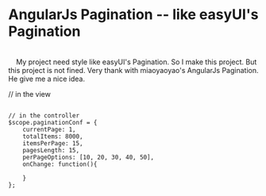 <h1>AngularJs Pagination -- like easyUI's Pagination</h1><br/>
  &nbsp;&nbsp;&nbsp;&nbsp;My project need style like easyUI's Pagination. So I make this project. But this project is not fined. Very thank with miaoyaoyao's AngularJs Pagination. He give me a nice idea.
  
 // in the view
<my-pagination conf="paginationConf"></my-pagination>

<pre><code>
// in the controller
$scope.paginationConf = {
    currentPage: 1,
    totalItems: 8000,
    itemsPerPage: 15,
    pagesLength: 15,
    perPageOptions: [10, 20, 30, 40, 50],
    onChange: function(){

    }
};
</code></pre>
